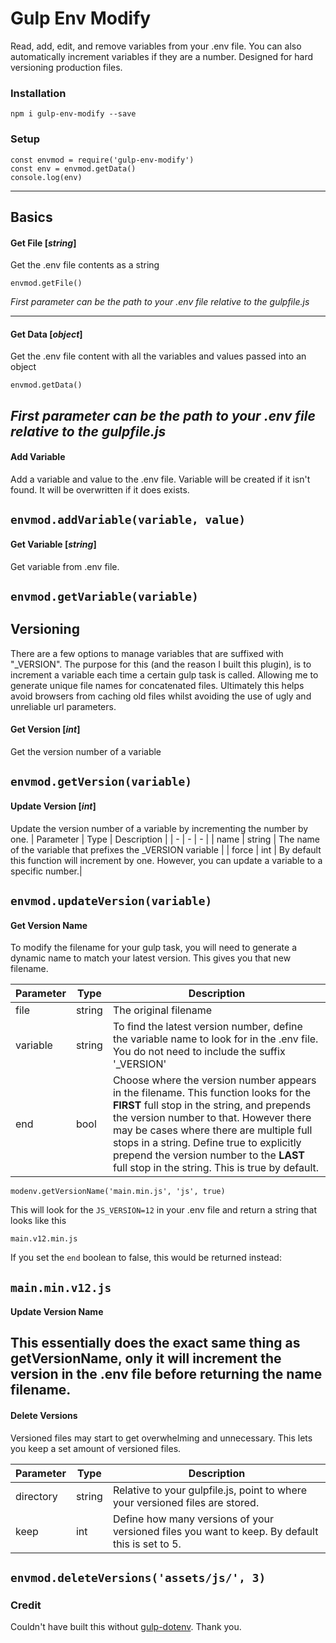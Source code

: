 

# Gulp Env Modify

Read, add, edit, and remove variables from your .env file. You can also automatically increment variables if they are a number. Designed for hard versioning production files.

### Installation
```
npm i gulp-env-modify --save
```
### Setup
```
const envmod = require('gulp-env-modify')
const env = envmod.getData()
console.log(env)
```
------

## Basics
#### Get File [*string*]

Get the .env file contents as a string

`envmod.getFile()`

*First parameter can be the path to your .env file relative to the gulpfile.js*

------
#### Get Data [*object*]

Get the .env file content with all the variables and values passed into an object

`envmod.getData()`

*First parameter can be the path to your .env file relative to the gulpfile.js*
------
#### Add Variable

Add a variable and value to the .env file. Variable will be created if it isn't found. It will be overwritten if it does exists.

`envmod.addVariable(variable, value)`
------
#### Get Variable [*string*]

Get variable from .env file.

`envmod.getVariable(variable)`
------
## Versioning

There are a few options to manage variables that are suffixed with "_VERSION".  The purpose for this (and the reason I built this plugin), is to increment a variable each time a certain gulp task is called. Allowing me to generate unique file names for concatenated files. Ultimately this helps avoid browsers from caching old files whilst avoiding the use of ugly and unreliable url parameters.

#### Get Version [*int*]

Get the version number of a variable

`envmod.getVersion(variable)`
------
#### Update Version  [*int*]

Update the version number of a variable by incrementing the number by one.
| Parameter | Type | Description |
| - | - | - |
| name | string |  The name of the variable that prefixes the _VERSION variable  |
| force | int | By default this function will increment by one. However, you can update a variable to a specific number.|

`envmod.updateVersion(variable)`
------
#### Get Version Name

To modify the filename for your gulp task, you will need to generate a dynamic name to match your latest version. This gives you that new filename.

| Parameter | Type | Description |
| - | - | - |
| file | string |  The original filename  |
| variable | string |  To find the latest version number, define the variable name to look for in the .env file. You do not need to include the suffix '_VERSION' |
| end | bool | Choose where the version number appears in the filename. This function looks for the **FIRST** full stop in the string, and prepends the version number to that. However  there may be cases where there are multiple full stops in a string. Define true to explicitly prepend the version number to the **LAST** full stop in the string. This is true by default. |

`modenv.getVersionName('main.min.js', 'js', true)`

This will look for the `JS_VERSION=12` in your .env file and return a string that looks like this

`main.v12.min.js`

If you set the `end` boolean to false, this would be returned instead:

`main.min.v12.js`
------
#### Update Version Name

This essentially does the exact same thing as getVersionName, only it will increment the version in the .env file before returning the name filename.
------
#### Delete Versions

Versioned files may start to get overwhelming and unnecessary. This lets you keep a set amount of versioned files.

| Parameter | Type | Description |
| - | - | - |
| directory | string |  Relative to your gulpfile.js, point to where your versioned files are stored.  |
| keep | int | Define how many versions of your versioned files you want to keep. By default this is set to 5.|

`envmod.deleteVersions('assets/js/', 3)`
------
### Credit
Couldn't have built this without [gulp-dotenv](https://github.com/pine/gulp-dotenv). Thank you.
